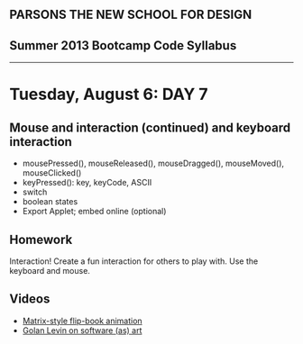 ## PARSONS THE NEW SCHOOL FOR DESIGN
## Summer 2013 Bootcamp Code Syllabus
-------------------------------------------------------------------

# Tuesday, August 6: DAY 7 

## Mouse and interaction (continued) and keyboard interaction
* mousePressed(), mouseReleased(), mouseDragged(), mouseMoved(), mouseClicked()
* keyPressed():  key, keyCode, ASCII
* switch
* boolean states
* Export Applet; embed online (optional)

## Homework
Interaction! Create a fun interaction for others to play with.
Use the keyboard and mouse.

## Videos
* [Matrix-style flip-book animation](https://www.youtube.com/watch?v=UocF4ycBnYE)
* [Golan Levin on software (as) art](http://www.ted.com/talks/golan_levin_on_software_as_art.html)

